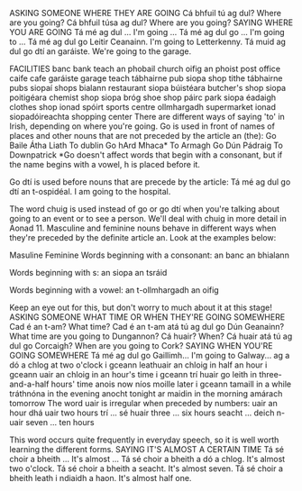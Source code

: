 ASKING SOMEONE WHERE THEY ARE GOING
Cá bhfuil tú ag dul? Where are you going?
Cá bhfuil túsa ag dul? Where are you going?
SAYING WHERE YOU ARE GOING
Tá mé ag dul ... I'm going ...
Tá mé ag dul go ... I'm going to ...
Tá mé ag dul go Leitir Ceanainn. I'm going to Letterkenny.
Tá muid ag dul go dtí an garáiste. We're going to the garage.

FACILITIES
banc	bank	teach an phobail	church
oifig an phoist	post office	caife	cafe
garáiste	garage	teach tábhairne	pub
siopa	shop	tithe tábhairne	pubs
siopaí	shops	bialann	restaurant
siopa búistéara	butcher's shop	siopa poitigéara	chemist shop
siopa bróg	shoe shop	páirc	park
siopa éadaigh	clothes shop	ionad spóirt	sports centre
ollmhargadh	supermarket	ionad siopadóireachta	shopping center
There are different ways of saying 'to' in Irish, depending on where you're going. Go is used in front of names of places and other nouns that are not preceded by the article an (the):
Go Baile Átha Liath To dublin
Go hArd Mhaca* To Armagh
Go Dún Pádraig To Downpatrick
*Go doesn't affect words that begin with a consonant, but if the name begins with a vowel, h is placed before it.

Go dtí is used before nouns that are precede by the article:
Tá mé ag dul go dtí an t-ospidéal. I am going to the hospital.

The word chuig is used instead of go or go dtí when you're talking about going to an event or to see a person. We'll deal with chuig in more detail in Aonad 11.
Masculine and feminine nouns behave in different ways when they're preceded by the definite article an. Look at the examples below:

Masuline	Feminine
Words beginning with a consonant:
an banc	an bhialann

Words beginning with s:
an siopa	an tsráid

Words beginning with a vowel:
an t-ollmhargadh	an oifig

Keep an eye out for this, but don't worry to much about it at this stage!
ASKING SOMEONE WHAT TIME OR WHEN THEY'RE GOING SOMEWHERE
Cad é an t-am? What time?
Cad é an t-am atá tú ag dul go Dún Geanainn? What time are you going to Dungannon?
Cá huair? When?
Cá huair atá tú ag dul go Corcaigh? When are you going to Cork?
SAYING WHEN YOU'RE GOING SOMEWHERE
Tá mé ag dul go Gaillimh... I'm going to Galway...
ag a dó a chlog at two o'clock
i gceann leathuair an chloig in half an hour
i gceann uair an chloig in an hour's time
i gceann trí huair go leith in three-and-a-half hours' time
anois now
níos moille later
i gceann tamaill in a while
tráthnóna in the evening
anocht tonight
ar maidin in the morning
amárach tomorrow
The word uair is irregular when preceded by numbers:
uair an hour
dhá uair two hours
trí ... sé huair three ... six hours
seacht ... deich n-uair seven ... ten hours

This word occurs quite frequently in everyday speech, so it is well worth learning the different forms.
SAYING IT'S ALMOST A CERTAIN TIME
Tá sé choir a bheith ... It's almost ...
Tá sé choir a bheith a dó a chlog. It's almost two o'clock.
Tá sé choir a bheith a seacht. It's almost seven.
Tá sé choir a bheith leath i ndiaidh a haon. It's almost half one.